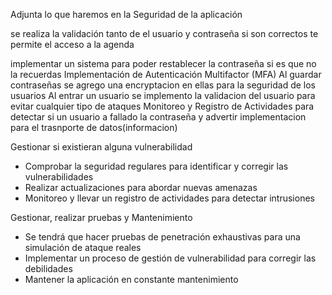 Adjunta lo que haremos en la Seguridad de la aplicación

se realiza la validación tanto de el usuario y contraseña si son correctos te permite el acceso a la agenda 

implementar un sistema para poder restablecer la contraseña si es que no la recuerdas 
Implementación de Autenticación Multifactor (MFA)
Al guardar contraseñas se agrego una encryptacion en ellas para la seguridad de los usuarios
Al entrar un usuario se implemento la validacion del usuario para evitar cualquier tipo de ataques
Monitoreo y Registro de Actividades para detectar si un usuario a fallado la contraseña y advertir
implementacion para el trasnporte de datos(informacion)

Gestionar si existieran alguna vulnerabilidad 
* Comprobar la seguridad regulares para identificar y corregir las vulnerabilidades
* Realizar actualizaciones para abordar nuevas amenazas 
* Monitoreo y llevar un registro de actividades para detectar intrusiones

Gestionar, realizar pruebas y Mantenimiento 
* Se tendrá que hacer pruebas de penetración exhaustivas para una simulación de ataque reales 
* Implementar un proceso de gestión de vulnerabilidad para corregir las debilidades 
* Mantener la aplicación en constante mantenimiento 